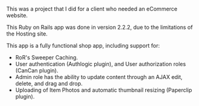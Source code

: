 This was a project that I did for a client who needed an eCommerce website. 

This Ruby on Rails app was done in version 2.2.2, due to the limitations of the Hosting site. 

This app is a fully functional shop app, including support for:
- RoR's Sweeper Caching.
- User authentication (Authlogic plugin), and User authorization roles (CanCan plugin).
- Admin role has the ability to update content through an AJAX edit, delete, and drag and drop.
- Uploading of Item Photos and automatic thumbnail resizing (Paperclip plugin).
